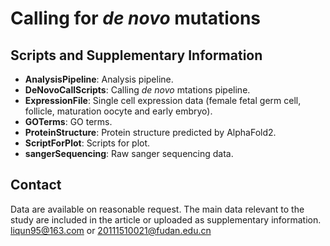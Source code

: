 # Calling for *de novo* mutations
## Scripts and Supplementary Information
- **AnalysisPipeline**: Analysis pipeline.
- **DeNovoCallScripts**: Calling *de novo* mtations pipeline.
- **ExpressionFile**: Single cell expression data (female fetal germ cell, follicle, maturation oocyte and early embryo).
- **GOTerms**: GO terms.
- **ProteinStructure**: Protein structure predicted by AlphaFold2.
- **ScriptForPlot**: Scripts for plot.
- **sangerSequencing**: Raw sanger sequencing data.

## Contact
Data are available on reasonable request. The main data relevant to the study are included in the article or uploaded as supplementary information.
liqun95@163.com or 20111510021@fudan.edu.cn
